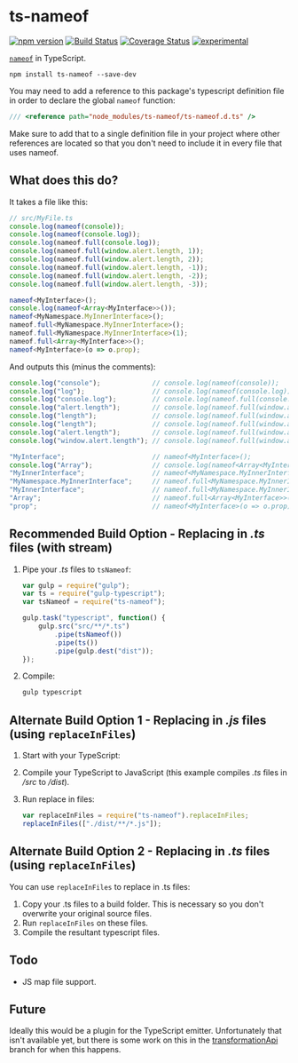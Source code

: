 ﻿ts-nameof
==========

[![npm version](https://badge.fury.io/js/ts-nameof.svg)](https://badge.fury.io/js/ts-nameof)
[![Build Status](https://travis-ci.org/dsherret/ts-nameof.svg)](https://travis-ci.org/dsherret/ts-nameof)
[![Coverage Status](https://coveralls.io/repos/dsherret/ts-nameof/badge.svg?branch=master&service=github)](https://coveralls.io/github/dsherret/ts-nameof?branch=master)
[![experimental](http://badges.github.io/stability-badges/dist/experimental.svg)](http://github.com/badges/stability-badges)

[`nameof`](https://msdn.microsoft.com/en-us/library/dn986596.aspx) in TypeScript.

```
npm install ts-nameof --save-dev
```

You may need to add a reference to this package's typescript definition file in order to declare the global `nameof` function:

```typescript
/// <reference path="node_modules/ts-nameof/ts-nameof.d.ts" />
```

Make sure to add that to a single definition file in your project where other references are located so that you don't need to include it in every file that uses nameof.

## What does this do?

It takes a file like this:

```typescript
// src/MyFile.ts
console.log(nameof(console));
console.log(nameof(console.log));
console.log(nameof.full(console.log));
console.log(nameof.full(window.alert.length, 1));
console.log(nameof.full(window.alert.length, 2));
console.log(nameof.full(window.alert.length, -1));
console.log(nameof.full(window.alert.length, -2));
console.log(nameof.full(window.alert.length, -3));

nameof<MyInterface>();
console.log(nameof<Array<MyInterface>>());
nameof<MyNamespace.MyInnerInterface>();
nameof.full<MyNamespace.MyInnerInterface>();
nameof.full<MyNamespace.MyInnerInterface>(1);
nameof.full<Array<MyInterface>>();
nameof<MyInterface>(o => o.prop);
```

And outputs this (minus the comments):

```typescript
console.log("console");             // console.log(nameof(console));
console.log("log");                 // console.log(nameof(console.log));
console.log("console.log");         // console.log(nameof.full(console.log));
console.log("alert.length");        // console.log(nameof.full(window.alert.length, 1));
console.log("length");              // console.log(nameof.full(window.alert.length, 2));
console.log("length");              // console.log(nameof.full(window.alert.length, -1));
console.log("alert.length");        // console.log(nameof.full(window.alert.length, -2));
console.log("window.alert.length"); // console.log(nameof.full(window.alert.length, -3));

"MyInterface";                      // nameof<MyInterface>();
console.log("Array");               // console.log(nameof<Array<MyInterface>>());
"MyInnerInterface";                 // nameof<MyNamespace.MyInnerInterface>();
"MyNamespace.MyInnerInterface";     // nameof.full<MyNamespace.MyInnerInterface>();
"MyInnerInterface";                 // nameof.full<MyNamespace.MyInnerInterface>(1);
"Array";                            // nameof.full<Array<MyInterface>>();
"prop";                             // nameof<MyInterface>(o => o.prop);
```

## Recommended Build Option - Replacing in *.ts* files (with stream)

1. Pipe your *.ts* files to `tsNameof`:

    ```javascript
    var gulp = require("gulp");
    var ts = require("gulp-typescript");
    var tsNameof = require("ts-nameof");

    gulp.task("typescript", function() {
        gulp.src("src/**/*.ts")
            .pipe(tsNameof())
            .pipe(ts())
            .pipe(gulp.dest("dist"));
    });
    ```

2. Compile:

    ```bash
    gulp typescript
    ```

## Alternate Build Option 1 - Replacing in *.js* files (using `replaceInFiles`)

1. Start with your TypeScript:

2. Compile your TypeScript to JavaScript (this example compiles *.ts* files in */src* to */dist*).

3. Run replace in files:

    ```javascript
    var replaceInFiles = require("ts-nameof").replaceInFiles;
    replaceInFiles(["./dist/**/*.js"]);
    ```

## Alternate Build Option 2 - Replacing in *.ts* files (using `replaceInFiles`)

You can use `replaceInFiles` to replace in .ts files:

1. Copy your .ts files to a build folder. This is necessary so you don't overwrite your original source files.
2. Run `replaceInFiles` on these files.
3. Compile the resultant typescript files.

## Todo

* JS map file support.

## Future

Ideally this would be a plugin for the TypeScript emitter. Unfortunately that isn't available yet, but there is some work on
this in the [transformationApi](https://github.com/dsherret/ts-nameof/tree/transformationApi) branch for when this happens.
